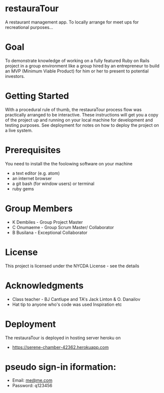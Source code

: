 # restauraTour

A restaurant management app. To locally arrange for meet ups for recreational purposes...

# Goal

To demonstrate knowledge of working on a fully featured Ruby on Rails project in a group environment like a group hired by an entrepreneur to build an MVP (Minimum Viable Product) for him or her to present to potential investors.

# Getting Started
With a procedural rule of thumb, the restauraTour process flow was practically arranged to be interactive. These instructions will get you a copy of the project up and running on your local machine for development and testing purposes. See deployment for notes on how to deploy the project on a live system.

# Prerequisites

You need to install the the foolowing software on your machine
* a text editor (e.g. atom)
* an internet browser
* a git bash (for window users) or terminal
* ruby gems

# Group Members

* K Dembiles - Group Project Master
* C Onumaeme - Group Scrum Master/ Collaborator
* B Busilana - Exceptional Collaborator

# License

This project is licensed under the NYCDA License - see the details

# Acknowledgments

* Class teacher - BJ Cantlupe and TA's Jack Linton & O. Danailov
* Hat tip to anyone who's code was used
Inspiration
etc
   
# Deployment
The restauraTour is deployed in hosting server heroku on
* https://serene-chamber-42362.herokuapp.com
# pseudo sign-in iformation:
* Email: me@me.com
* Password: q123456


